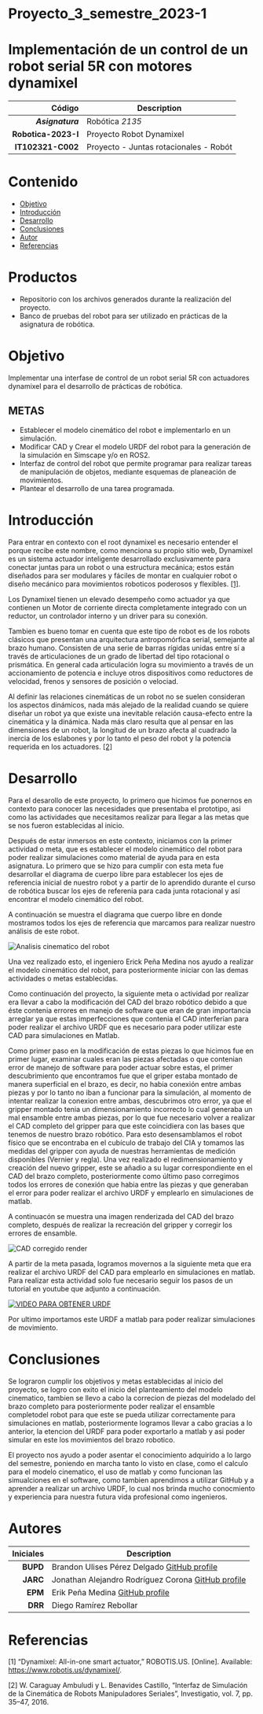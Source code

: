 
# Proyecto_3_semestre_2023-1
# Implementación de un control de un robot serial 5R con motores dynamixel

| Código | Description |
| ------:| ----------- |
| ***Asignatura*** | Robótica *2135* | 
| **Robotica-2023-I**  | Proyecto Robot Dynamixel |
| **IT102321-C002** | Proyecto - Juntas rotacionales - Robót  |

# Contenido

- [Objetivo](#Objetivo)
- [Introducción](#Introducción)
- [Desarrollo](#Desarrollo)
- [Conclusiones](#Conclusiones)
- [Autor](#Autores)
- [Referencias](#Referencias)


# Productos
- Repositorio con los archivos generados durante la realización del proyecto.
- Banco de pruebas del robot para ser utilizado en prácticas de la asignatura de robótica.

# Objetivo
Implementar una interfase de control de un robot serial 5R con actuadores dynamixel para el desarrollo de prácticas de robótica.
## METAS
- Establecer el modelo cinemático del robot e implementarlo en un simulación.
- Modificar CAD y Crear el modelo URDF del robot para la generación de la simulación en Simscape y/o en ROS2.
- Interfaz de control del robot que permite programar para realizar tareas de manipulación de objetos, 
  mediante esquemas de planeación de movimientos.
- Plantear el desarrollo de una tarea programada.
# Introducción

Para entrar en contexto con el root dynamixel es necesario entender el porque recibe este nombre, como menciona su propio 
sitio web, Dynamixel es un sistema actuador inteligente desarrollado exclusivamente para conectar juntas para un robot o
una estructura mecánica; estos están diseñados para ser modulares y fáciles de montar en cualquier robot o diseño mecánico
para movimientos roboticos poderosos y flexibles. [[1]](#1).

Los Dynamixel tienen un elevado desempeño como actuador ya que contienen un Motor de corriente directa completamente 
integrado con un reductor, un controlador interno y un driver para su conexión. 

Tambien es bueno tomar en cuenta que este tipo de robot es de los robots clásicos que presentan una arquitectura antropomórfica serial, semejante al brazo humano. Consisten de una serie de barras rígidas unidas entre sí a través de articulaciones de un grado de libertad del tipo rotacional o prismática. En general cada articulación logra su movimiento a través de un accionamiento de potencia e incluye otros dispositivos como reductores de velocidad, frenos y sensores de posición o velociad.

Al definir las relaciones cinemáticas de un robot no se suelen consideran los aspectos dinámicos, nada más alejado de la realidad cuando se quiere diseñar un robot ya que existe una inevitable relación causa-efecto entre la cinemática y la dinámica. Nada más claro resulta que al pensar en las dimensiones de un robot, la longitud de un brazo afecta al cuadrado la inercia de los eslabones y por lo tanto el peso del robot y la potencia requerida en los actuadores. [[2]](#2)

# Desarrollo

Para el desarollo de este proyecto, lo primero que hicimos fue ponernos en contexto para conocer las necesidades
que presentaba el prototipo, asi como las actividades que necesitamos realizar para llegar a las metas que se nos 
fueron establecidas al inicio.

Después de estar inmersos en este contexto, iniciamos con la primer actividad o meta, que es establecer el modelo 
cinemático del robot para poder realizar simulaciones como material de ayuda para en esta asignatura.
Lo primero que se hizo para cumplir con esta meta fue desarrollar el diagrama de cuerpo libre para establecer
los ejes de referencia inicial de nuestro robot y a partir de lo aprendido durante el curso de robótica
buscar los ejes de referenia para cada junta rotacional y así encontrar el modelo cinemático del robot.

A continuación se muestra el diagrama que cuerpo libre en donde mostramos todos los ejes de referencia que 
marcamos para realizar nuestro análisis de este robot.

![Analisis cinematico del robot](https://github.com/mrg-mex/Proyecto_3_semestre_2023-1/blob/main/SmartSelect_20230109_203057_Adobe%20Acrobat.jpg)

Una vez realizado esto, el ingeniero Erick Peña Medina nos ayudo a realizar el modelo cinemático del robot, 
para posteriormente iniciar con las demas actividades o metas establecidas.

Como continuación del proyecto, la siguiente meta o actividad por realizar era llevar a cabo la modificación 
del CAD del brazo robótico debido a que éste contenia errores en manejo de software que eran de gran importancia
arreglar ya que estas imperfecciones que contenia el CAD interferían para poder realizar el archivo URDF que es 
necesario para poder utilizar este CAD para simulaciones en Matlab.

Como primer paso en la modificación de estas piezas lo que hicimos fue en primer lugar, examinar cuales eran
las piezas afectadas o que contenian error de manejo de software para poder actuar sobre estas, el primer 
descubrimiento que encontramos fue que el griper estaba montado de manera superficial en el brazo, es decir,
no habia conexión entre ambas piezas y por lo tanto no iban a funcionar para la simulación, al momento de 
intentar realizar la conexion entre ambas, descubrimos otro error, ya que el gripper montado tenia un 
dimensionamiento incorrecto lo cual generaba un mal ensamble entre ambas piezas, por lo que fue necesario 
volver a realizar el CAD completo del gripper para que este coincidiera con las bases que tenemos de nuestro
brazo robótico. Para esto desensamblamos el robot físico que se encontraba en el cubículo de trabajo del CIA
y tomamos las medidas del gripper con ayuda de nuestras herramientas de medición disponibles (Vernier y regla).
Una vez realizado el redimensionamiento y creación del nuevo gripper, este se añadio a su lugar correspondiente
en el CAD del brazo completo, posteriormente como último paso corregimos todos los errores de conexión que habia
entre las piezas y que generaban el error para poder realizar el archivo URDF y emplearlo en simulaciones de 
matlab.

A continuacón se muestra una imagen renderizada del CAD del brazo completo, después de realizar la recreación 
del gripper y corregir los errores de ensamble.

![CAD corregido render](https://github.com/mrg-mex/Proyecto_3_semestre_2023-1/blob/main/5R_Pos0.JPG)

A partir de la meta pasada, logramos movernos a la siguiente meta que era realizar el archivo URDF del CAD para
emplearlo en simulaciones en matlab. Para realizar esta actividad solo fue necesario seguir los pasos de un tutorial 
en youtube que adjunto a continuación.

[![VIDEO PARA OBTENER URDF](https://img.youtube.com/watch?v=CKlK5H8EguA&t=2423s.jpg)](https://www.youtube.com/watch?v=CKlK5H8EguA&t=2423s)

Por ultimo importamos este URDF a matlab para poder realizar simulaciones de movimiento.

# Conclusiones
Se lograron cumplir los objetivos y metas establecidas al inicio del proyecto, se logro con exito el inicio del 
planteamiento del modelo cinematico, tambien se llevo a cabo la correcion de piezas del modelado del brazo completo para 
posteriormente poder realizar el ensamble completodel robot para que este se pueda utilizar correctamente para 
simulaciones en matlab, posteriormente logramos llevar a cabo gracias a lo anterior, la etencion del URDF para 
poder exportarlo a matlab y asi poder simular en este los movimientos del brazo robotico.

El proyecto nos ayudo a poder asentar el conocimiento adquirido a lo largo del semestre, poniendo en marcha 
tanto lo visto en clase, como el calculo para el modelo cinematico, el uso de matlab y como funcionan las simualciones
en el software, como tambien aprendimos a utilizar GitHub y a aprender a realizar un archivo URDF, lo cual nos
brinda mucho conocmiento y experiencia para nuestra futura vida profesional como ingenieros.
# Autores
| Iniciales  | Description |
| ----------:| ----------- |
| **BUPD** | Brandon Ulises Pérez Delgado [GitHub profile](https://github.com/Brandon-PD) |
| **JARC**  | Jonathan Alejandro Rodríguez Corona [GitHub profile](https://github.com/AlejandroCorona083) |
| **EPM** | Erik Peña Medina [GitHub profile](https://github.com/ErikFiUNAM) |
| **DRR** | Diego Ramírez Rebollar |

# Referencias
<a id="1">[1]</a> “Dynamixel: All-in-one smart actuator,” ROBOTIS.US. [Online]. Available: https://www.robotis.us/dynamixel/. 

<a id="2">[2]</a>  W. Caraguay Ambuludi y L. Benavides Castillo, “Interfaz de Simulación de la Cinemática de Robots Manipuladores Seriales”, Investigatio, vol. 7, pp. 35–47, 2016.


